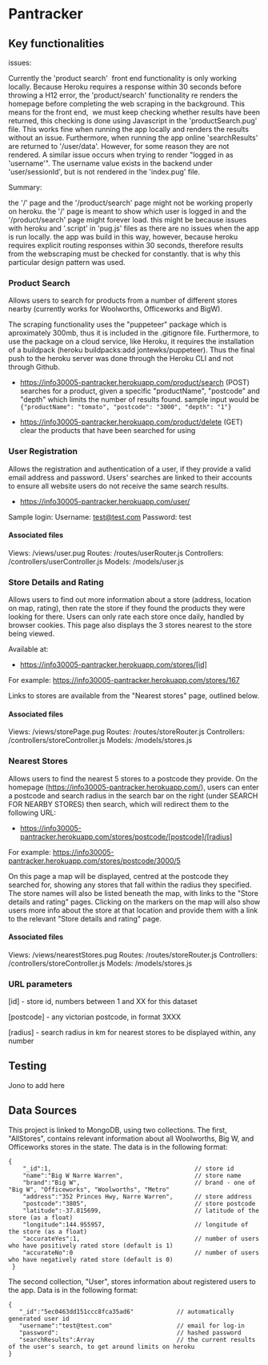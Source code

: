 # Pantracker

## Key functionalities

issues:

Currently the 'product search'  front end functionality is only working locally. Because Heroku requires a response within 30 seconds before throwing a H12 error, the 'product/search' functionality re renders the homepage before completing the web scraping in the background. This means for the front end,  we must keep checking whether results have been returned, this checking is done using Javascript in the 'productSearch.pug' file. This works fine when running the app locally and renders the results without an issue. Furthermore, when running the app online 'searchResults' are returned to '/user/data'. However, for some reason they are not rendered. A similar issue occurs when trying to render "logged in as 'username'". The username value exists in the backend under 'user/sessionId', but is not rendered in the 'index.pug' file.

Summary:

the '/' page and the '/product/search' page might not be working properly on heroku. the '/' page is meant to show which user is logged in and the '/product/search' page might forever load.
this might be because issues with heroku and '.script' in 'pug.js' files as there are no issues when the app is run locally. the app was build in this way, however, because heroku requires explicit routing responses within 30 seconds, therefore results from the webscraping must be checked for constantly. that is why this particular design pattern was used.

### Product Search
Allows users to search for products from a number of different stores nearby (currently works for Woolworths, Officeworks and BigW).

The scraping functionality uses the "puppeteer" package which is aproximately 300mb, thus it is included in the .gitignore file. Furthermore, to use the package on a cloud service, like Heroku, it requires the installation of a buildpack (heroku buildpacks:add jontewks/puppeteer). Thus the final push to the heroku server was done through the Heroku CLI and not through Github.

- https://info30005-pantracker.herokuapp.com/product/search (POST)
searches for a product, given a specific "productName", "postcode" and "depth" which limits the number of results found.
sample input would be ```{"productName": "tomato", "postcode": "3000", "depth": "1"}```

- https://info30005-pantracker.herokuapp.com/product/delete (GET)
clear the products that have been searched for using

### User Registration
Allows the registration and authentication of a user, if they provide a valid email address and password. Users' searches are linked to their accounts to ensure all website users do not receive the same search results.

- https://info30005-pantracker.herokuapp.com/user/

Sample login:
Username: test@test.com
Password: test

#### Associated files
Views:          /views/user.pug
Routes:         /routes/userRouter.js
Controllers:    /controllers/userController.js
Models:         /models/user.js

### Store Details and Rating
Allows users to find out more information about a store (address, location on map, rating), then rate the store if they found the products they were looking for there. Users can only rate each store once daily, handled by browser cookies. This page also displays the 3 stores nearest to the store being viewed.

Available at:
- https://info30005-pantracker.herokuapp.com/stores/[id]

For example: https://info30005-pantracker.herokuapp.com/stores/167

Links to stores are available from the "Nearest stores" page, outlined below.

#### Associated files
Views:          /views/storePage.pug
Routes:         /routes/storeRouter.js
Controllers:    /controllers/storeController.js
Models:         /models/stores.js

### Nearest Stores
Allows users to find the nearest 5 stores to a postcode they provide. On the homepage (https://info30005-pantracker.herokuapp.com/), users can enter a postcode and search radius in the search bar on the right (under SEARCH FOR NEARBY STORES) then search, which will redirect them to the following URL:

- https://info30005-pantracker.herokuapp.com/stores/postcode/[postcode]/[radius]

For example: https://info30005-pantracker.herokuapp.com/stores/postcode/3000/5

On this page a map will be displayed, centred at the postcode they searched for, showing any stores that fall within the radius they specified. The store names will also be listed beneath the map, with links to the "Store details and rating" pages. Clicking on the markers on the map will also show users more info about the store at that location and provide them with a link to the relevant "Store details and rating" page.

#### Associated files
Views:          /views/nearestStores.pug
Routes:         /routes/storeRouter.js
Controllers:    /controllers/storeController.js
Models:         /models/stores.js

### URL parameters

[id] - store id, numbers between 1 and XX for this dataset

[postcode] - any victorian postcode, in format 3XXX

[radius] - search radius in km for nearest stores to be displayed within, any number



## Testing
Jono to add here


## Data Sources
This project is linked to MongoDB, using two collections. The first, "AllStores", contains relevant information about all Woolworths, Big W, and Officeworks stores in the state. The data is in the following format:

```
{
    "_id":1,                                        // store id
    "name":"Big W Narre Warren",                    // store name
    "brand":"Big W",                                // brand - one of "Big W", "Officeworks", "Woolworths", "Metro"
    "address":"352 Princes Hwy, Narre Warren",      // store address
    "postcode":"3805",                              // store postcode
    "latitude":-37.815699,                          // latitude of the store (as a float)
    "longitude":144.955957,                         // longitude of the store (as a float)
    "accurateYes":1,                                // number of users who have positively rated store (default is 1)
    "accurateNo":0                                  // number of users who have negatively rated store (default is 0)
 }
 ```
 
 The second collection, "User", stores information about registered users to the app. Data is in the following format:
 ```
 {
    "_id":"5ec0463dd151ccc8fca35ad6"            // automatically generated user id
    "username":"test@test.com"                  // email for log-in
    "password":                                 // hashed password
    "searchResults":Array                       // the current results of the user's search, to get around limits on heroku
 }
 ```

